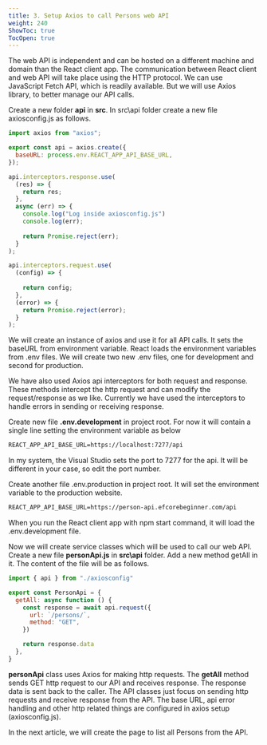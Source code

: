 ```yaml
---
title: 3. Setup Axios to call Persons web API
weight: 240
ShowToc: true
TocOpen: true
---
```


The web API is independent and can be hosted on a different machine and domain than the React client app. The communication between React client and web API will take place using the HTTP protocol. We can use JavaScript Fetch API, which is readily available. But we will use Axios library, to better manage our API calls.

Create a new folder **api** in **src**. In src\api folder create a new file axiosconfig.js as follows.

```javascript
import axios from "axios";

export const api = axios.create({
  baseURL: process.env.REACT_APP_API_BASE_URL,
});

api.interceptors.response.use(
  (res) => {
    return res;
  },
  async (err) => {
    console.log("Log inside axiosconfig.js")
    console.log(err);
    
    return Promise.reject(err);
  }
);

api.interceptors.request.use(
  (config) => {
    
    return config;
  },
  (error) => {
    return Promise.reject(error);
  }
);
```

We will create an instance of axios and use it for all API calls. It sets the baseURL from environment variable. React loads the environment variables from .env files. We will create two new .env files, one for development and second for production.

We have also used Axios api interceptors for both request and response. These methods intercept the http request and can modify the request/response as we like. Currently we have used the interceptors to handle errors in sending or receiving response.

Create new file **.env.development** in project root. For now it will contain a single line setting the environment variable as below

```bat
REACT_APP_API_BASE_URL=https://localhost:7277/api
```

In my system, the Visual Studio sets the port to 7277 for the api. It will be different in your case, so edit the port number.

Create another file .env.production in project root. It will set the environment variable to the production website.

```bat
REACT_APP_API_BASE_URL=https://person-api.efcorebeginner.com/api
```

When you run the React client app with npm start command, it will load the .env.development file.

Now we will create service classes which will be used to call our web API. Create a new file **personApi.js** in **src\api** folder. Add a new method getAll in it. The content of the file will be as follows.

```javascript
import { api } from "./axiosconfig"

export const PersonApi = {
  getAll: async function () {
    const response = await api.request({
      url: `/persons/`,
      method: "GET",
    })

    return response.data
  },
}
```

**personApi** class uses Axios for making http requests. The **getAll** method sends GET http request to our API and receives response. The response data is sent back to the caller. The API classes just focus on sending http requests and receive response from the API. The base URL, api error handling and other http related things are configured in axios setup (axiosconfig.js).

In the next article, we will create the page to list all Persons from the API.
